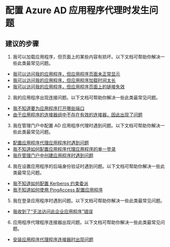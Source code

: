<properties
  pageTitle="Problems configuring the Azure AD Application Proxy"
  description="配置 Azure AD 应用程序代理时发生问题"
  service="microsoft.aad"
  resource="Microsoft_AAD_IAM"
  authors="asteen"
  selfHelpType="resource"
  supportTopicIds="32369657"
  productPesIds="14785"
  cloudEnvironments="public"
  resourceTags="enterpriseapps_overview,enterpriseapps_singleapp"
  displayOrder="1507"
 />


# <a name="problems-configuring-the-azure-ad-application-proxy"></a>配置 Azure AD 应用程序代理时发生问题

## <a name="recommended-steps"></a>**建议的步骤**

1. 我可以加载应用程序，但页面上的某些内容有损坏。以下文档可帮助你解决一些此类最常见问题。
  * [我可以访问我的应用程序，但应用程序页面未正常显示](https://docs.microsoft.com/azure/active-directory/application-proxy-page-appearance-broken-problem/?WT.mc_id=UI_AAD_Enterprise_Apps_SupportOrTroubleshooting)
  * [我可以访问我的应用程序，但应用程序加载时间太长](https://docs.microsoft.com/azure/active-directory/application-proxy-page-load-speed-problem/?WT.mc_id=UI_AAD_Enterprise_Apps_SupportOrTroubleshooting)
  * [我可以访问我的应用程序，但应用程序页面上的链接失效](https://docs.microsoft.com/azure/active-directory/application-proxy-page-links-broken-problem/?WT.mc_id=UI_AAD_Enterprise_Apps_SupportOrTroubleshooting)

2. 我的应用程序出现连接问题。以下文档可帮助你解决一些此类最常见问题。
  * [我不知道要为应用程序打开哪些端口](https://docs.microsoft.com/azure/active-directory/application-proxy-connectivity-ports-how-to/?WT.mc_id=UI_AAD_Enterprise_Apps_SupportOrTroubleshooting)
  * [由于应用程序的连接器组中不存在有效的连接器，因此出现了问题](https://docs.microsoft.com/azure/active-directory/application-proxy-connectivity-no-working-connector/?WT.mc_id=UI_AAD_Enterprise_Apps_SupportOrTroubleshooting)

3. 我在管理门户中配置 AD 应用程序代理时遇到问题。以下文档可帮助你解决一些此类最常见问题。
  * [配置应用程序代理应用程序时遇到问题](https://docs.microsoft.com/azure/active-directory/application-proxy-config-how-to/?WT.mc_id=UI_AAD_Enterprise_Apps_SupportOrTroubleshooting)
  * [我不知道如何配置应用程序代理应用程序的单一登录](https://docs.microsoft.com/azure/active-directory/application-proxy-config-sso-how-to/?WT.mc_id=UI_AAD_Enterprise_Apps_SupportOrTroubleshooting)
  * [我在管理门户中创建应用程序时遇到问题](https://docs.microsoft.com/azure/active-directory/application-proxy-config-problem/?WT.mc_id=UI_AAD_Enterprise_Apps_SupportOrTroubleshooting)

4. 我在设置应用程序的后端身份验证时遇到问题。以下文档可帮助你解决一些此类最常见问题。
  * [我不知道如何配置 Kerberos 约束委派](https://docs.microsoft.com/azure/active-directory/application-proxy-back-end-kerberos-constrained-delegation-how-to/?WT.mc_id=UI_AAD_Enterprise_Apps_SupportOrTroubleshooting)
  * [我不知道如何使用 PingAccess 配置应用程序](https://docs.microsoft.com/azure/active-directory/application-proxy-back-end-ping-access-how-to/?WT.mc_id=UI_AAD_Enterprise_Apps_SupportOrTroubleshooting)

5. 我在登录应用程序时遇到问题。以下文档可帮助你解决一些此类最常见问题。
  * [我收到了“无法访问此企业应用程序”错误](https://docs.microsoft.com/azure/active-directory/application-proxy-sign-in-bad-gateway-timeout-error/?WT.mc_id=UI_AAD_Enterprise_Apps_SupportOrTroubleshooting)

6. 应用程序代理程序连接器出现问题。以下文档可帮助你解决一些此类最常见问题。
  * [安装应用程序代理程序连接器时出现问题](https://docs.microsoft.com/azure/active-directory/application-proxy-connector-installation-problem/?WT.mc_id=UI_AAD_Enterprise_Apps_SupportOrTroubleshooting)


